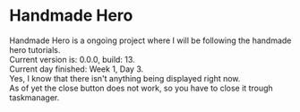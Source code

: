 # Handmade Hero
Handmade Hero is a ongoing project where I will be following the handmade hero tutorials.<br>
Current version is: 0.0.0, build: 13.<br>
Current day finished: Week 1, Day 3.<br>
Yes, I know that there isn't anything being displayed right now.<br>
As of yet the close button does not work, so you have to close it trough taskmanager.